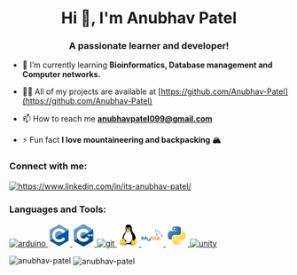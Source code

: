 <h1 align="center">Hi 👋, I'm Anubhav Patel</h1>
<h3 align="center">A passionate learner and developer!</h3>

- 🌱 I’m currently learning **Bioinformatics, Database management and Computer networks.**

- 👨‍💻 All of my projects are available at [https://github.com/Anubhav-Patel](https://github.com/Anubhav-Patel)

- 📫 How to reach me **anubhavpatel099@gmail.com**

- ⚡ Fun fact **I love mountaineering and backpacking 🏔️**

<h3 align="left">Connect with me:</h3>
<p align="left">
<a href="https://linkedin.com/in/https://www.linkedin.com/in/its-anubhav-patel/" target="blank"><img align="center" src="https://raw.githubusercontent.com/rahuldkjain/github-profile-readme-generator/master/src/images/icons/Social/linked-in-alt.svg" alt="https://www.linkedin.com/in/its-anubhav-patel/" height="30" width="40" /></a>
</p>

<h3 align="left">Languages and Tools:</h3>
<p align="left"> <a href="https://www.arduino.cc/" target="_blank" rel="noreferrer"> <img src="https://cdn.worldvectorlogo.com/logos/arduino-1.svg" alt="arduino" width="40" height="40"/> </a> <a href="https://www.cprogramming.com/" target="_blank" rel="noreferrer"> <img src="https://raw.githubusercontent.com/devicons/devicon/master/icons/c/c-original.svg" alt="c" width="40" height="40"/> </a> <a href="https://www.w3schools.com/cpp/" target="_blank" rel="noreferrer"> <img src="https://raw.githubusercontent.com/devicons/devicon/master/icons/cplusplus/cplusplus-original.svg" alt="cplusplus" width="40" height="40"/> </a> <a href="https://git-scm.com/" target="_blank" rel="noreferrer"> <img src="https://www.vectorlogo.zone/logos/git-scm/git-scm-icon.svg" alt="git" width="40" height="40"/> </a> <a href="https://www.linux.org/" target="_blank" rel="noreferrer"> <img src="https://raw.githubusercontent.com/devicons/devicon/master/icons/linux/linux-original.svg" alt="linux" width="40" height="40"/> </a> <a href="https://www.mysql.com/" target="_blank" rel="noreferrer"> <img src="https://raw.githubusercontent.com/devicons/devicon/master/icons/mysql/mysql-original-wordmark.svg" alt="mysql" width="40" height="40"/> </a> <a href="https://www.python.org" target="_blank" rel="noreferrer"> <img src="https://raw.githubusercontent.com/devicons/devicon/master/icons/python/python-original.svg" alt="python" width="40" height="40"/> </a> <a href="https://unity.com/" target="_blank" rel="noreferrer"> <img src="https://www.vectorlogo.zone/logos/unity3d/unity3d-icon.svg" alt="unity" width="40" height="40"/> </a> </p>

<p><img align="left" src="https://github-readme-stats.vercel.app/api/top-langs?username=anubhav-patel&show_icons=true&locale=en&layout=compact" alt="anubhav-patel" /></p>

<p>&nbsp;<img align="center" src="https://github-readme-stats.vercel.app/api?username=anubhav-patel&show_icons=true&locale=en" alt="anubhav-patel" /></p>

